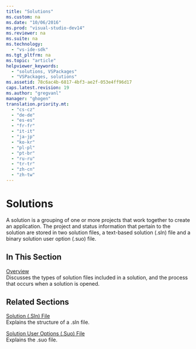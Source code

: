 ```yaml
---
title: "Solutions"
ms.custom: na
ms.date: "10/06/2016"
ms.prod: "visual-studio-dev14"
ms.reviewer: na
ms.suite: na
ms.technology: 
  - "vs-ide-sdk"
ms.tgt_pltfrm: na
ms.topic: "article"
helpviewer_keywords: 
  - "solutions, VSPackages"
  - "VSPackages, solutions"
ms.assetid: 78c6ac4b-6817-4bf3-ae2f-053e4ff96d17
caps.latest.revision: 19
ms.author: "gregvanl"
manager: "ghogen"
translation.priority.mt: 
  - "cs-cz"
  - "de-de"
  - "es-es"
  - "fr-fr"
  - "it-it"
  - "ja-jp"
  - "ko-kr"
  - "pl-pl"
  - "pt-br"
  - "ru-ru"
  - "tr-tr"
  - "zh-cn"
  - "zh-tw"
---
```

# Solutions
A solution is a grouping of one or more projects that work together to create an application. The project and status information that pertain to the solution are stored in two solution files, a text-based solution (.sln) file and a binary solution user option (.suo) file.  
  
## In This Section  
 [Overview](../extensibility/solutions-overview.md)  
 Discusses the types of solution files included in a solution, and the process that occurs when a solution is opened.  
  
## Related Sections  
 [Solution (.Sln) File](../extensibility/solution--.sln--file.md)  
 Explains the structure of a .sln file.  
  
 [Solution User Options (.Suo) File](../extensibility/solution-user-options--.suo--file.md)  
 Explains the .suo file.